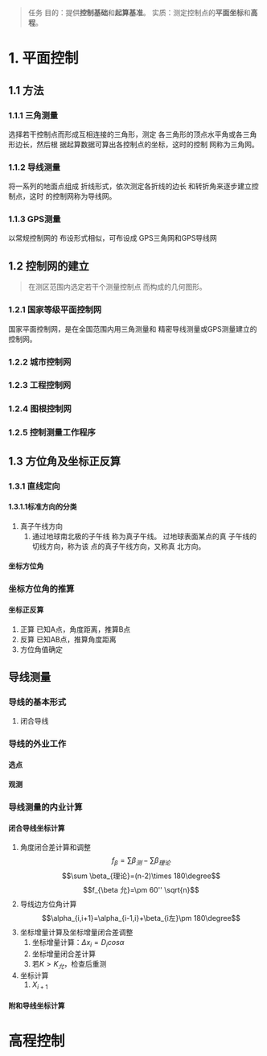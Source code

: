 > 任务
> 目的：提供**控制基础**和**起算基准**。
> 实质：测定控制点的**平面坐标**和**高程**。
# 1. 平面控制
## 1.1 方法
### 1.1.1 三角测量
选择若干控制点而形成互相连接的三角形，测定 各三角形的顶点水平角或各三角形边长，然后根 据起算数据可算出各控制点的坐标，这时的控制 网称为三角网。
### 1.1.2 导线测量
将一系列的地面点组成 折线形式，依次测定各折线的边长 和转折角来逐步建立控制点，这时 的控制网称为导线网。
### 1.1.3 GPS测量
以常规控制网的 布设形式相似，可布设成 GPS三角网和GPS导线网

## 1.2 控制网的建立
> 在测区范围内选定若干个测量控制点 而构成的几何图形。
### 1.2.1 国家等级平面控制网
国家平面控制网，是在全国范围内用三角测量和 精密导线测量或GPS测量建立的控制网。
### 1.2.2 城市控制网
### 1.2.3 工程控制网
### 1.2.4 图根控制网
### 1.2.5 控制测量工作程序

## 1.3 方位角及坐标正反算

### 1.3.1 直线定向
#### 1.3.1.1标准方向的分类
1. 真子午线方向
	1. 通过地球南北极的子午线 称为真子午线。 过地球表面某点的真 子午线的切线方向，称为该 点的真子午线方向，又称真 北方向。
#### 坐标方位角
### 坐标方位角的推算
#### 坐标正反算
1. 正算
	已知A点，角度距离，推算B点
2. 反算
	 已知AB点，推算角度距离
3. 方位角值确定
## 导线测量
### 导线的基本形式
1. 闭合导线
### 导线的外业工作
#### 选点

#### 观测
### 导线测量的内业计算
#### 闭合导线坐标计算
1. 角度闭合差计算和调整
	$$f_{\beta}=\sum \beta_{测}-\sum \beta_{理论}$$$$\sum \beta_{理论}=(n-2)\times 180\degree$$$$f_{\beta 允}=\pm 60'' \sqrt{n}$$
2. 导线边方位角计算
	$$\alpha_{i,i+1}=\alpha_{i-1,i}+\beta_{i左}\pm 180\degree$$
3. 坐标增量计算及坐标增量闭合差调整
	1. 坐标增量计算：$\Delta x_i=D_icos\alpha$
	2. 坐标增量闭合差计算
	3. 若$K>K_{允}$，检查后重测
4. 坐标计算
	1. $X_{i+1}$
#### 附和导线坐标计算

# 高程控制

